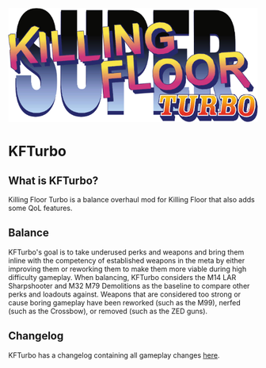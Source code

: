 ![](./readme/TurboSticker.png)

# KFTurbo

## What is KFTurbo?
Killing Floor Turbo is a balance overhaul mod for Killing Floor that also adds some QoL features.


## Balance
KFTurbo's goal is to take underused perks and weapons and bring them inline with the competency of established weapons in the meta by either improving them or reworking them to make them more viable during high difficulty gameplay. When balancing, KFTurbo considers the M14 LAR Sharpshooter and M32 M79 Demolitions as the baseline to compare other perks and loadouts against. Weapons that are considered too strong or cause boring gameplay have been reworked (such as the M99), nerfed (such as the Crossbow), or removed (such as the ZED guns).


## Changelog
KFTurbo has a changelog containing all gameplay changes [here](./changelog.md).
